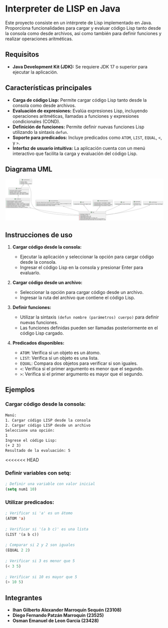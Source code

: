 
# Interpreter de LISP en Java

Este proyecto consiste en un intérprete de Lisp implementado en Java. Proporciona funcionalidades para cargar y evaluar código Lisp tanto desde la consola como desde archivos, así como también para definir funciones y realizar operaciones aritméticas.

## Requisitos

- **Java Development Kit (JDK):** Se requiere JDK 17 o superior para ejecutar la aplicación.

## Características principales

- **Carga de código Lisp:** Permite cargar código Lisp tanto desde la consola como desde archivos.
- **Evaluación de expresiones:** Evalúa expresiones Lisp, incluyendo operaciones aritméticas, llamadas a funciones y expresiones condicionales (COND).
- **Definición de funciones:** Permite definir nuevas funciones Lisp utilizando la sintaxis `defun`.
- **Soporte para predicados:** Incluye predicados como `ATOM`, `LIST`, `EQUAL`, `<`, y `>`.
- **Interfaz de usuario intuitiva:** La aplicación cuenta con un menú interactivo que facilita la carga y evaluación del código Lisp.

## Diagrama UML
![Diagrama UML](DiagramaUML.png)

## Instrucciones de uso

1. **Cargar código desde la consola:**
   - Ejecutar la aplicación y seleccionar la opción para cargar código desde la consola.
   - Ingresar el código Lisp en la consola y presionar Enter para evaluarlo.

2. **Cargar código desde un archivo:**
   - Seleccionar la opción para cargar código desde un archivo.
   - Ingresar la ruta del archivo que contiene el código Lisp.

3. **Definir funciones:**
   - Utilizar la sintaxis `(defun nombre (parámetros) cuerpo)` para definir nuevas funciones.
   - Las funciones definidas pueden ser llamadas posteriormente en el código Lisp cargado.

4. **Predicados disponibles:**
   - `ATOM`: Verifica si un objeto es un átomo.
   - `LIST`: Verifica si un objeto es una lista.
   - `EQUAL`: Compara dos objetos para verificar si son iguales.
   - `<`: Verifica si el primer argumento es menor que el segundo.
   - `>`: Verifica si el primer argumento es mayor que el segundo.

## Ejemplos

### Cargar código desde la consola:

```
Menú:
1. Cargar código LISP desde la consola
2. Cargar código LISP desde un archivo
Seleccione una opción:
1
Ingrese el código Lisp:
(+ 2 3)
Resultado de la evaluación: 5
```

<<<<<<< HEAD
### Definir variables con setq:

```lisp
; Definir una variable con valor inicial
(setq num1 10)
```

### Utilizar predicados:

```lisp
; Verificar si 'a' es un átomo
(ATOM 'a)

; Verificar si '(a b c)' es una lista
(LIST '(a b c))

; Comparar si 2 y 2 son iguales
(EQUAL 2 2)

; Verificar si 3 es menor que 5
(< 3 5)

; Verificar si 10 es mayor que 5
(> 10 5)
```

## Integrantes

- **Ihan Gilberto Alexander Marroquín Sequén (23108)**
- **Diego Fernando Patzán Marroquín (23525)**
- **Osman Emanuel de Leon Garcia (23428)**



